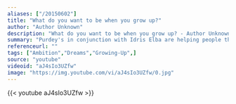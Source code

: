 ```yaml
---
aliases: ["/20150602"]
title: "What do you want to be when you grow up?"
author: "Author Unknown"
description: "What do you want to be when you grow up? - Author Unknown quotes from GetInspired365.com"
summary: "Purdey's in conjunction with Idris Elba are helping people thrive on. Thrive On means taking life in your stride. Growing, learning and making the most of life's possibilities. So what is it that you want to be when you grow up?"
referenceurl: ""
tags: ["Ambition","Dreams","Growing-Up",]
source: "youtube"
videoid: "aJ4sIo3UZfw"
image: "https://img.youtube.com/vi/aJ4sIo3UZfw/0.jpg"
---
```


{{< youtube aJ4sIo3UZfw >}}
